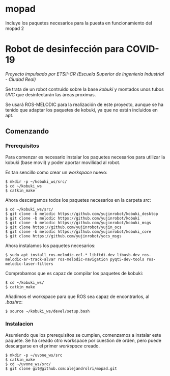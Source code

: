 # mopad
Incluye los paquetes necesarios para la puesta en funcionamiento del mopad 2
# Robot de desinfección para COVID-19
_Proyecto impulsado por ETSII-CR (Escuela Superior de Ingeniería Industrial - Ciudad Real)_

Se trata de un robot contruido sobre la base _kobuki_ y montados unos tubos _UVC_ que desinfectarán las áreas proximas.

Se usará ROS-MELODIC para la realización de este proyecto, aunque se ha tenido que adaptar los paquetes de kobuki, ya que no están incluidos en apt.

## Comenzando

### Prerequisitos
Para comenzar es necesario instalar los paquetes necesarios para utilizar la kobuki (base movil) y poder aportar movilidad al robot.

Es tan sencillo como crear un _workspace_ nuevo:
```
$ mkdir -p ~/kobuki_ws/src/
$ cd ~/kobuki_ws
$ catkin_make
```

Ahora descargamos todos los paquetes necesarios en la carpeta _src_:
```
$ cd ~/kobuki_ws/src/
$ git clone -b melodic https://github.com/yujinrobot/kobuki_desktop
$ git clone -b melodic https://github.com/yujinrobot/kobuki
$ git clone -b melodic https://github.com/yujinrobot/kobuki_msgs
$ git clone https://github.com/yujinrobot/yujin_ocs
$ git clone -b melodic https://github.com/yujinrobot/kobuki_core
$ git clone https://github.com/yujinrobot/yocs_msgs
```

Ahora instalamos los paquetes necesarios:
```
$ sudo apt install ros-melodic-ecl-* libftdi-dev libusb-dev ros-melodic-ar-track-alvar ros-melodic-navigation pyqt5-dev-tools ros-melodic-laser-filters
```

Comprobamos que es capaz de compilar los paquetes de kobuki:
```
$ cd ~/kobuki_ws/
$ catkin_make
```

Añadimos el workspace para que ROS sea capaz de encontrarlos, al _.bashrc_:
```
$ source ~/kobuki_ws/devel/setup.bash
```

### Instalacion
Asumiendo que los prerequisitos se cumplen, comenzamos a instalar este paquete. Se ha creado otro workspace por cuestion de orden, pero puede descargarse en el primer _workspace_ creado.
```
$ mkdir -p ~/uvone_ws/src
$ catkin_make
$ cd ~/uvone_ws/src/
$ git clone git@github.com:alejandrolri/mopad.git
```
